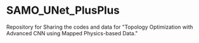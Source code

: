 # SAMO_UNet_PlusPlus
Repository for Sharing the codes and data for "Topology Optimization with Advanced CNN using Mapped Physics-based Data."

